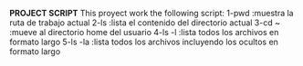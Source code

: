 **PROJECT SCRIPT**
This proyect work the following script:
1-pwd    :muestra la ruta de trabajo actual
2-ls     :lista el contenido del directorio actual
3-cd ~   :mueve al directorio home del usuario
4-ls -l  :lista todos los archivos en formato largo
5-ls -la :lista todos los archivos incluyendo los ocultos en formato largo
